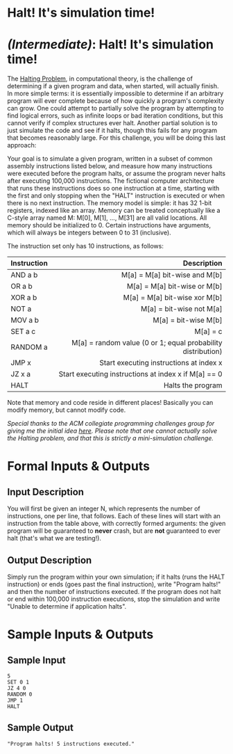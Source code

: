 # Halt! It's simulation time!
<div class="md"><h1><a href="#IntermediateIcon"></a> <em>(Intermediate)</em>: Halt! It's simulation time!</h1>
<p>The <a href="http://en.wikipedia.org/wiki/Halting_problem">Halting Problem</a>, in computational theory, is the challenge of determining if a given program and data, when started, will actually finish. In more simple terms: it is essentially impossible to determine if an arbitrary program will ever complete because of how quickly a program's complexity can grow. One could attempt to partially solve the program by attempting to find logical errors, such as infinite loops or bad iteration conditions, but this cannot verify if complex structures ever halt. Another partial solution is to just simulate the code and see if it halts, though this fails for any program that becomes reasonably large. For this challenge, you will be doing this last approach:</p>
<p>Your goal is to simulate a given program, written in a subset of common assembly instructions listed below, and measure how many instructions were executed before the program halts, or assume the program never halts after executing 100,000 instructions. The fictional computer architecture that runs these instructions does so one instruction at a time, starting with the first and only stopping when the "HALT" instruction is executed or when there is no next instruction. The memory model is simple: it has 32 1-bit registers, indexed like an array. Memory can be treated conceptually like a C-style array named M: M[0], M[1], ..., M[31] are all valid locations. All memory should be initialized to 0. Certain instructions have arguments, which will always be integers between 0 to 31 (inclusive).</p>
<p>The instruction set only has 10 instructions, as follows:</p>
<table><thead>
<tr>
<th align="left">Instruction</th>
<th align="right">Description</th>
</tr>
</thead><tbody>
<tr>
<td align="left">AND a b</td>
<td align="right">M[a] = M[a] bit-wise and M[b]</td>
</tr>
<tr>
<td align="left">OR a b</td>
<td align="right">M[a] = M[a] bit-wise or M[b]</td>
</tr>
<tr>
<td align="left">XOR a b</td>
<td align="right">M[a] = M[a] bit-wise xor M[b]</td>
</tr>
<tr>
<td align="left">NOT a</td>
<td align="right">M[a] = bit-wise not M[a]</td>
</tr>
<tr>
<td align="left">MOV a b</td>
<td align="right">M[a] = bit-wise M[b]</td>
</tr>
<tr>
<td align="left">SET a c</td>
<td align="right">M[a] = c</td>
</tr>
<tr>
<td align="left">RANDOM a</td>
<td align="right">M[a] = random value (0 or 1; equal probability distribution)</td>
</tr>
<tr>
<td align="left">JMP x</td>
<td align="right">Start executing instructions at index x</td>
</tr>
<tr>
<td align="left">JZ x a</td>
<td align="right">Start executing instructions at index x if M[a] == 0</td>
</tr>
<tr>
<td align="left">HALT</td>
<td align="right">Halts the program</td>
</tr>
</tbody></table>
<p>Note that memory and code reside in different places! Basically you can modify memory, but cannot modify code.</p>
<p><em>Special thanks to the ACM collegiate programming challenges group for giving me the initial idea <a href="https://icpcarchive.ecs.baylor.edu/index.php?option=com_onlinejudge&amp;Itemid=8&amp;category=12&amp;page=show_problem&amp;problem=945">here</a>. Please note that one cannot actually solve the Halting problem, and that this is strictly a mini-simulation challenge.</em></p>
<h1>Formal Inputs &amp; Outputs</h1>
<h2>Input Description</h2>
<p>You will first be given an integer N, which represents the number of instructions, one per line, that follows. Each of these lines will start with an instruction from the table above, with correctly formed arguments: the given program will be guaranteed to <strong>never</strong> crash, but are <strong>not</strong> guaranteed to ever halt (that's what we are testing!).</p>
<h2>Output Description</h2>
<p>Simply run the program within your own simulation; if it halts (runs the HALT instruction) or ends (goes past the final instruction), write "Program halts!" and then the number of instructions executed. If the program does not halt or end within 100,000 instruction executions, stop the simulation and write "Unable to determine if application halts".</p>
<h1>Sample Inputs &amp; Outputs</h1>
<h2>Sample Input</h2>
<pre><code>5
SET 0 1
JZ 4 0
RANDOM 0
JMP 1
HALT
</code></pre>
<h2>Sample Output</h2>
<pre><code>"Program halts! 5 instructions executed."
</code></pre>
</div>
